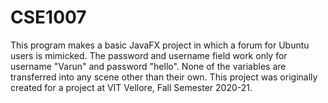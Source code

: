 # CSE1007
This program makes a basic JavaFX project in which a forum for Ubuntu users is mimicked. The password and username field work only for username "Varun" and password "hello".
None of the variables are transferred into any scene other than their own. This project was originally created for a project at VIT Vellore, Fall Semester 2020-21.
